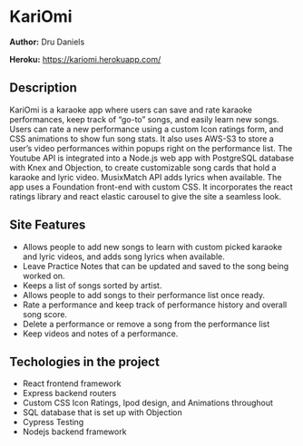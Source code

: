 # KariOmi

**Author:** Dru Daniels

**Heroku:** https://kariomi.herokuapp.com/ 

## Description
KariOmi is a karaoke app where users can save and rate karaoke performances, keep track of “go-to” songs, and easily learn new songs. Users can rate a new performance using a custom Icon ratings form, and CSS animations to show fun song stats. It also uses AWS-S3 to store a user’s video performances within popups right on the performance list. The Youtube API is integrated into a Node.js web app with PostgreSQL database with Knex and Objection, to create customizable song cards that hold a karaoke and lyric video. MusixMatch API adds lyrics when available. The app uses a Foundation front-end with custom CSS. It incorporates the react ratings library and react elastic carousel to give the site a seamless look.

## Site Features
- Allows people to add new songs to learn with custom picked karaoke and lyric videos, and adds song lyrics when available.
- Leave Practice Notes that can be updated and saved to the song being worked on.
- Keeps a list of songs sorted by artist.
- Allows people to add songs to their performance list once ready.
- Rate a performance and keep track of performance history and overall song score.
- Delete a performance or remove a song from the performance list
- Keep videos and notes of a performance.

## Techologies in the project
- React frontend framework
- Express backend routers
- Custom CSS Icon Ratings, Ipod design, and Animations throughout
- SQL database that is set up with Objection
- Cypress Testing
- Nodejs backend framework
